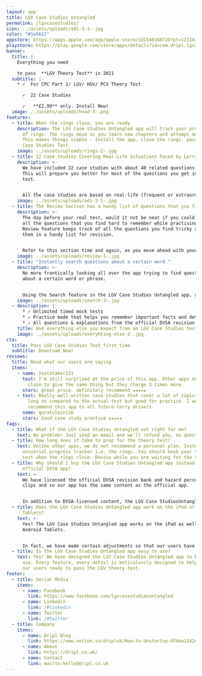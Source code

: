 ```yaml
---
layout: app
title: LGV Case Studies Untangled
permalink: /lgvcasestudies/
icon: ../assets/uploads/adi-3-1-.jpg
color: "#1a5612"
appstore: https://apps.apple.com/app/apple-store/id1540168720?pt=121141503&ct=landing&mt=8
playstore: https://play.google.com/store/apps/details?id=com.dripl.lgv2&referrer=utm_source%3Dgoogle%26utm_medium%3Dlanding
banner:
  title: |-
    Everything you need 

    to pass  **LGV Theory Test** in 2021
  subtitle: |-
    * ✓  For CPC Part 2/ LGV/ HGV/ PCV Theory Test

      ✓  22 Case Studies

      ✓   **£2.99** only. Install Now!
  image: ../assets/uploads/head-3-.png
features:
  - title: When the rings close, you are ready
    description: The LGV Case Studies Untangled app will track your progress in form
      of rings. The rings move as you learn new chapters and attempt mock tests.
      This makes things simple - Install the app, close the rings, pass your LGV
      Case Studies Test.
    image: ../assets/uploads/rings-2-.jpg
  - title: 22 Case Studies Covering Real-Life Situations Faced by Lorry & Bus Drivers
    description: >-
      We have included 22 case studies with about 40 related questions in each.
      This will prepare you better for most of the questions you get in the real
      test.


      All the case studies are based on real-life (frequent or extraordinary) situations which are presented in accordance with the latest DVSA test format.
    image: ../assets/uploads/adi-3-1-.jpg
  - title: The Review Section has a handy list of questions that you find tricky
    description: >-
      The day before your real test, would it not be neat if you could revise
      all the questions that you find hard to remember while practising? The
      Review feature keeps track of all the questions you find tricky and stores
      them in a handy list for revision.


      Refer to this section time and again, as you move ahead with your practice, to get the best results.
    image: ../assets/uploads/review-1-.jpg
  - title: "Instantly search questions about a certain word "
    description: >-
      No more frantically looking all over the app trying to find questions
      about a certain word or phrase.


      Using the Search feature in the LGV Case Studies Untangled app, you can type a word and get a list of questions relevant to that term.
    image: ../assets/uploads/search-3-.jpg
  - description: |-
      * ✓ Unlimited timed mock tests
      * ✓ Practice mode that helps you remember important facts and details
      * ✓ All questions & explanations from the official DVSA revision bank
    title: And everything else you expect from an LGV Case Studies test app
    image: ../assets/uploads/everyhting-else-2-.jpg
cta:
  title: Pass LGV Case Studies Test first time
  subtitle: Download Now!
reviews:
  title: Read what our users are saying
  items:
    - name: testataker121
      text: I'm still surprised at the price of this app. Other apps on app store
        claim to give the same thing but they charge 3 times more.
      stars: great price. definitely recommend ★★★★★
    - text: Really well-written case studies that cover a lot of topics. A bit too
        long as compared to the actual test but good for practice. I would
        recommend this app to all future lorry drivers.
      name: quratulain116
      stars: Good case study practice ★★★★★
faqs:
  - title: What if the LGV Case Studies Untangled not right for me?
    text: No problem! Just send an email and we'll refund you, no questions asked.
  - title: How long does it take to prep for the theory test?
    text: Unlike other apps, we do not recommend a personal plan. Instead, we have a
      universal progress tracker i.e. the rings. You should book your theory
      test when the rings close. Revise while you are waiting for the test.
  - title: Why should I buy the LGV Case Studies Untangled app instead of the
      official DVSA app?
    text: >-
      We have licensed the official DVSA revision bank and hazard perception
      clips and so our app has the same content as the official app.


      In addition to DVSA-licensed content, the LGV Case StudiesUntangled app has exclusive features that are designed to help you over the line. For example - hazard guide, instant search, smart revision and a universal progress tracker.
  - title: Does the LGV Case Studies Untangled app work on the iPad or Android
      Tablets?
    text: >-
      Yes! The LGV Case Studies Untangled app works on the iPad as well as
      Android Tablets.


      In fact, we have made certain adjustments so that our users have a pleasant experience with a larger screen.
  - title: Is the LGV Case Studies Untangled app easy to use?
    text: Yes! We have designed the LGV Case Studies Untangled app to be easy to
      use. Every feature, every detail is meticulously designed to help you get
      our users ready to pass the LGV theory test.
footer:
  - title: Social Media
    items:
      - name: Facebook
        link: https://www.facebook.com/lgvcasestudiesuntangled
      - name: Linkedin
        link: /#linkedin
      - name: Twitter
        link: /#twitter
  - title: Company
    items:
      - name: Dripl Blog
        link: https://www.notion.so/dripluk/How-to-Unstartup-4f4ea12d2c8b4e97be3fce5667a08d17
      - name: About
        link: https://dripl.co.uk/
      - name: Contact
        link: mailto:hello@dripl.co.uk
---
```

